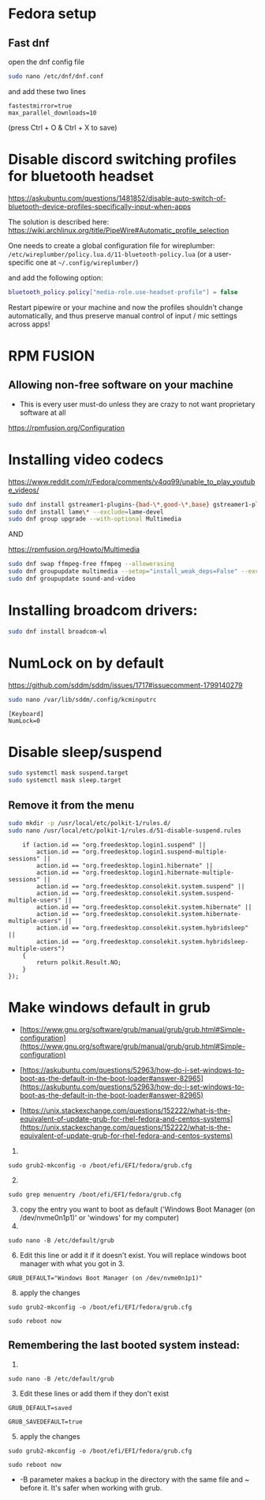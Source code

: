 # Fedora setup

## Fast dnf

open the dnf config file

```bash
sudo nano /etc/dnf/dnf.conf
```

and add these two lines

```
fastestmirror=true
max_parallel_downloads=10
```
(press Ctrl + O & Ctrl + X to save)

# Disable discord switching profiles for bluetooth headset

https://askubuntu.com/questions/1481852/disable-auto-switch-of-bluetooth-device-profiles-specifically-input-when-apps

The solution is described here: https://wiki.archlinux.org/title/PipeWire#Automatic_profile_selection

One needs to create a global configuration file for wireplumber:
`/etc/wireplumber/policy.lua.d/11-bluetooth-policy.lua` (or a user-specific one at `~/.config/wireplumber/`)

and add the following option:

```lua
bluetooth_policy.policy["media-role.use-headset-profile"] = false
```

Restart pipewire or your machine and now the profiles shouldn't change automatically, and thus preserve manual control of input / mic settings across apps!

# RPM FUSION

## Allowing non-free software on your machine

- This is every user must-do unless they are crazy to not want proprietary software at all

https://rpmfusion.org/Configuration

# Installing video codecs

https://www.reddit.com/r/Fedora/comments/v4qq99/unable_to_play_youtube_videos/

```bash
sudo dnf install gstreamer1-plugins-{bad-\*,good-\*,base} gstreamer1-plugin-openh264 gstreamer1-libav --exclude=gstreamer1-plugins-bad-free-devel
sudo dnf install lame\* --exclude=lame-devel
sudo dnf group upgrade --with-optional Multimedia
```

AND

https://rpmfusion.org/Howto/Multimedia

```bash
sudo dnf swap ffmpeg-free ffmpeg --allowerasing
sudo dnf groupupdate multimedia --setop="install_weak_deps=False" --exclude=PackageKit-gstreamer-plugin
sudo dnf groupupdate sound-and-video
```

# Installing broadcom drivers:

```bash
sudo dnf install broadcom-wl
```

# NumLock on by default

https://github.com/sddm/sddm/issues/1717#issuecomment-1799140279

```bash
sudo nano /var/lib/sddm/.config/kcminputrc
```

```
[Keyboard]
NumLock=0
```

# Disable sleep/suspend

```bash
sudo systemctl mask suspend.target
sudo systemctl mask sleep.target
```

## Remove it from the menu

```bash
sudo mkdir -p /usr/local/etc/polkit-1/rules.d/
sudo nano /usr/local/etc/polkit-1/rules.d/51-disable-suspend.rules
```

```polkit.addRule(function(action, subject) {
    if (action.id == "org.freedesktop.login1.suspend" ||
        action.id == "org.freedesktop.login1.suspend-multiple-sessions" ||
        action.id == "org.freedesktop.login1.hibernate" ||
        action.id == "org.freedesktop.login1.hibernate-multiple-sessions" ||
        action.id == "org.freedesktop.consolekit.system.suspend" ||
        action.id == "org.freedesktop.consolekit.system.suspend-multiple-users" ||
        action.id == "org.freedesktop.consolekit.system.hibernate" ||
        action.id == "org.freedesktop.consolekit.system.hibernate-multiple-users" ||
        action.id == "org.freedesktop.consolekit.system.hybridsleep" ||
        action.id == "org.freedesktop.consolekit.system.hybridsleep-multiple-users")
    {
        return polkit.Result.NO;
    }
});
```

# Make windows default in grub

* [https://www.gnu.org/software/grub/manual/grub/grub.html#Simple-configuration](https://www.gnu.org/software/grub/manual/grub/grub.html#Simple-configuration)
* [https://askubuntu.com/questions/52963/how-do-i-set-windows-to-boot-as-the-default-in-the-boot-loader#answer-82965](https://askubuntu.com/questions/52963/how-do-i-set-windows-to-boot-as-the-default-in-the-boot-loader#answer-82965)

* [https://unix.stackexchange.com/questions/152222/what-is-the-equivalent-of-update-grub-for-rhel-fedora-and-centos-systems](https://unix.stackexchange.com/questions/152222/what-is-the-equivalent-of-update-grub-for-rhel-fedora-and-centos-systems)

1. 
```
sudo grub2-mkconfig -o /boot/efi/EFI/fedora/grub.cfg
```
2. 
```
sudo grep menuentry /boot/efi/EFI/fedora/grub.cfg
```
3. copy the entry you want to boot as default ('Windows Boot Manager (on /dev/nvme0n1p1)' or 'windows' for my computer)
4.
```
sudo nano -B /etc/default/grub
```
6. Edit this line or add it if it doesn't exist. You will replace windows boot manager with what you got in 3.
```
GRUB_DEFAULT="Windows Boot Manager (on /dev/nvme0n1p1)"
```
8. apply the changes
```
sudo grub2-mkconfig -o /boot/efi/EFI/fedora/grub.cfg
```
```
sudo reboot now
```
## Remembering the last booted system instead:
1.
```
sudo nano -B /etc/default/grub
```
3. Edit these lines or add them if they don't exist
```
GRUB_DEFAULT=saved
```
```
GRUB_SAVEDEFAULT=true
```
5. apply the changes
```
sudo grub2-mkconfig -o /boot/efi/EFI/fedora/grub.cfg
```
```
sudo reboot now
```

- -B parameter makes a backup in the directory with the same file and ~ before it. It's safer when working with grub.
